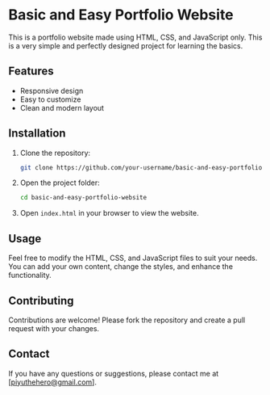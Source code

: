 # Basic and Easy Portfolio Website

This is a portfolio website made using HTML, CSS, and JavaScript only. This is a very simple and perfectly designed project for learning the basics.

## Features

- Responsive design
- Easy to customize
- Clean and modern layout

## Installation

1. Clone the repository:
    ```bash
    git clone https://github.com/your-username/basic-and-easy-portfolio-website.git
    ```
2. Open the project folder:
    ```bash
    cd basic-and-easy-portfolio-website
    ```
3. Open `index.html` in your browser to view the website.

## Usage

Feel free to modify the HTML, CSS, and JavaScript files to suit your needs. You can add your own content, change the styles, and enhance the functionality.

## Contributing

Contributions are welcome! Please fork the repository and create a pull request with your changes.


## Contact

If you have any questions or suggestions, please contact me at [piyuthehero@gmail.com].

